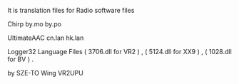 It is translation files for Radio software files

Chirp
by.mo by.po

UltimateAAC
cn.lan hk.lan

Logger32 Language Files
( 3706.dll for VR2 ) , 
( 5124.dll for XX9 ) , 
( 1028.dll for BV ) .

by SZE-TO Wing VR2UPU
